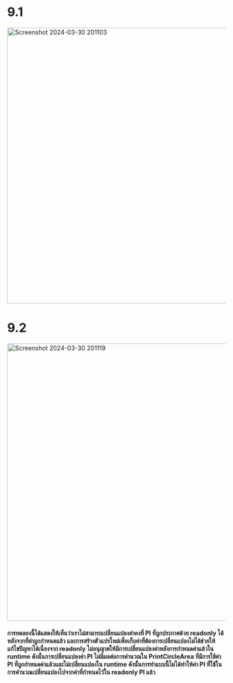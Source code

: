 # 9.1
<img width="636" alt="Screenshot 2024-03-30 201103" src="https://github.com/anndyyzzz/03376836-OOP-2566-Lab-06/assets/144866059/f3333d0e-5eb0-4085-bf32-79eda66eef26">


# 9.2
<img width="640" alt="Screenshot 2024-03-30 201119" src="https://github.com/anndyyzzz/03376836-OOP-2566-Lab-06/assets/144866059/5f311b52-31f2-4ff3-b3b5-f491a8bc3b93">

#### การทดลองนี้ได้แสดงให้เห็นว่าเราไม่สามารถเปลี่ยนแปลงค่าคงที่ PI ที่ถูกประกาศด้วย readonly ได้หลังจากที่ค่าถูกกำหนดแล้ว และการสร้างตัวแปรใหม่เพื่อเก็บค่าที่ต้องการเปลี่ยนแปลงไม่ได้ช่วยให้แก้ไขปัญหาได้เนื่องจาก readonly ไม่อนุญาตให้มีการเปลี่ยนแปลงค่าหลังการกำหนดค่าแล้วใน runtime ดังนั้นการเปลี่ยนแปลงค่า PI ไม่มีผลต่อการคำนวณใน PrintCircleArea ที่มีการใช้ค่า PI ที่ถูกกำหนดค่าแล้วและไม่เปลี่ยนแปลงใน runtime ดังนั้นการทำแบบนี้ไม่ได้ทำให้ค่า PI ที่ใช้ในการคำนวณเปลี่ยนแปลงไปจากค่าที่กำหนดไว้ใน readonly PI แล้ว
